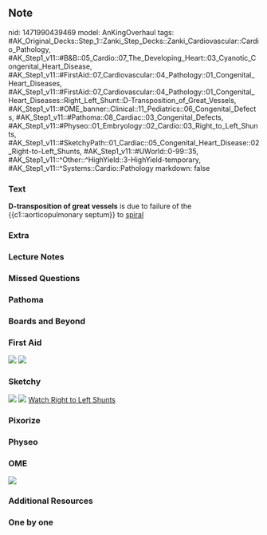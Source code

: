 ## Note
nid: 1471990439469
model: AnKingOverhaul
tags: #AK_Original_Decks::Step_1::Zanki_Step_Decks::Zanki_Cardiovascular::Cardio_Pathology, #AK_Step1_v11::#B&B::05_Cardio::07_The_Developing_Heart::03_Cyanotic_Congenital_Heart_Disease, #AK_Step1_v11::#FirstAid::07_Cardiovascular::04_Pathology::01_Congenital_Heart_Diseases, #AK_Step1_v11::#FirstAid::07_Cardiovascular::04_Pathology::01_Congenital_Heart_Diseases::Right_Left_Shunt::D-Transposition_of_Great_Vessels, #AK_Step1_v11::#OME_banner::Clinical::11_Pediatrics::06_Congenital_Defects, #AK_Step1_v11::#Pathoma::08_Cardiac::03_Congenital_Defects, #AK_Step1_v11::#Physeo::01_Embryology::02_Cardio::03_Right_to_Left_Shunts, #AK_Step1_v11::#SketchyPath::01_Cardiac::05_Congenital_Heart_Disease::02_Right-to-Left_Shunts, #AK_Step1_v11::#UWorld::0-99::35, #AK_Step1_v11::^Other::^HighYield::3-HighYield-temporary, #AK_Step1_v11::^Systems::Cardio::Pathology
markdown: false

### Text
<div>
  <b>D-transposition of great vessels</b> is due to failure of the
  {{c1::aorticopulmonary septum}} to <u>spiral</u>
</div>

### Extra


### Lecture Notes


### Missed Questions


### Pathoma


### Boards and Beyond


### First Aid
<img src="tmpsejiv4.png"> <img src="tmpHLJrh0.png">

### Sketchy
<img src=
"SketchyMedical%202019-12-19%2013-43-37_1566160514431.jpg">
<img src="Zoverall%20picture%20(5)_1566160514431.jpg"> <a href=
"https://dashboard.sketchy.com/study/medical/courses/medical-pathophysiology/units/medical-pathophysiology-cardiac/videos/medical-pathophysiology-cardiac-congenital-heart-disease-right-to-left-shunts?utm_source=anki&utm_medium=partnership&utm_campaign=february_update&utm_content=medical">
Watch Right to Left Shunts</a>

### Pixorize


### Physeo


### OME
<div class="ome-widget">
  <a href=
  "https://onlinemeded.org/spa/pediatrics/congenital-defects/acquire?ref=anki">
  <img src="_OME_AnkiFlashcards_Lesson_3.png"></a>
</div>

### Additional Resources


### One by one

